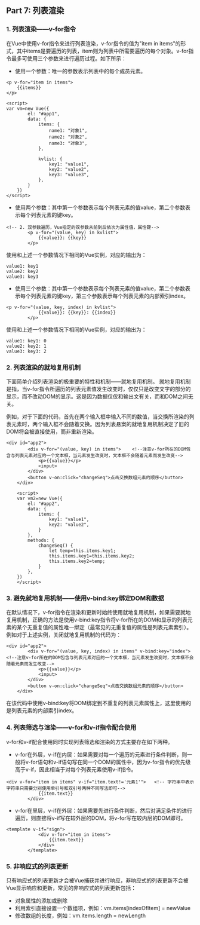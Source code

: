 ## Part 7: 列表渲染

### 1. 列表渲染——v-for指令
在Vue中使用v-for指令来进行列表渲染，v-for指令的值为"item in items"的形式，其中items是要遍历的列表，item则为列表中所需要遍历的每个对象。v-for指令最多可使用三个参数来进行遍历过程。如下所示：

+ 使用一个参数：唯一的参数表示列表中的每个成员元素。
```
<p v-for="item in items">
    {{items}}
</p>

<script>
var vm=new Vue({
        el: "#app1",
        data: {
            items: {
                name1: "对象1",
                name2: "对象2",
                name3: "对象3",
            },

            kvlist: {
                key1: "value1",
                key2: "value2",
                key3: "value3",
            },
        }
    })
</script>
```

+ 使用两个参数：其中第一个参数表示每个列表元素的值value，第二个参数表示每个列表元素的键key。
```
<!-- 2. 双参数遍历，Vue指定的双参数从前到后依次为属性值，属性键-->
        <p v-for="(value, key) in kvlist">
            {{value}}: {{key}}
        </p>
```
使用和上述一个参数情况下相同的Vue实例，对应的输出为：
```
value1: key1
value2: key2
value3: key3
```

+ 使用三个参数：其中第一个参数表示每个列表元素的值value，第二个参数表示每个列表元素的键key，第三个参数表示每个列表元素的内部索引index。
```
<p v-for="(value, key, index) in kvlist">
            {{value}}: {{key}}: {{index}}
        </p>
```
使用和上述一个参数情况下相同的Vue实例，对应的输出为：
```
value1: key1: 0
value2: key2: 1
value3: key3: 2
```

### 2. 列表渲染的就地复用机制
下面简单介绍列表渲染的极重要的特性和机制——就地复用机制。
就地复用机制是指，当v-for指令所遍历的列表元素值发生改变时，仅仅只是改变文字的部分的显示，而不改动DOM的显示。这是因为数据仅仅和输出文有关，而和DOM之间无关。

例如，对于下面的代码，首先在两个输入框中输入不同的数值，当交换所渲染的列表元素时，两个输入框不会随着交换。因为列表悬案的就地复用机制决定了旧的DOM将会被直接使用，而非重新渲染。

```
<div id="app2">
        <div v-for="(value, key) in items">    <!--注意v-for所在的DOM包含与列表元素对应的一个文本框，当元素发生改变时，文本框不会随着元素而发生改变-->
            <p>{{value}}</p>
            <input>
        </div>
        <button v-on:click="changeSeq">点击交换数组元素的顺序</button>
    </div>
    
    <script>
    var vm2=new Vue({
        el: "#app2",
        data: {
            items: {
                key1: "value1",
                key2: "value2",
            }
        },
        methods: {
            changeSeq() {
                let temp=this.items.key1;
                this.items.key1=this.items.key2;
                this.items.key2=temp;
            }
        },
    })
    </script>
```

### 3. 避免就地复用机制——使用v-bind:key绑定DOM和数据
在默认情况下，v-for指令在渲染和更新时始终使用就地复用机制，如果需要就地复用机制，正确的方法是使用v-bind:key指令将v-for所在的DOM和显示的列表元素的某个无重复值的属性唯一绑定（最常见的无重复值的属性是列表元素索引）。
例如对于上述实例，关闭就地复用机制的代码为：
```
<div id="app2">
        <div v-for="(value, key, index) in items" v-bind:key="index">    <!--注意v-for所在的DOM包含与列表元素对应的一个文本框，当元素发生改变时，文本框不会随着元素而发生改变-->
            <p>{{value}}</p>
            <input>
        </div>
        <button v-on:click="changeSeq">点击交换数组元素的顺序</button>
    </div>
```
在该代码中使用v-bind:key将DOM绑定到不重复的列表元素属性上，这里使用的是列表元素的内部索引index。

### 4. 列表筛选与渲染——v-for和v-if指令配合使用
v-for和v-if配合使用同时实现列表筛选和渲染的方式主要存在如下两种。

+ v-for在外层，v-if在内层：如果需要对每一个遍历的元素进行条件判断，则一般将v-for语句和v-if语句写在同一个DOM的属性中，因为v-for指令的优先级高于v-if，因此相当于对每个列表元素使用v-if指令。
```
<div v-for="item in items" v-if="item.text!='元素1'">   <!-- 字符串中表示字符串只需要分别使用单引号和双引号两种不同写法即可-->
            {{item.text}}
        </div>
```

+ v-for在里层，v-if在外层：如果需要先进行条件判断，然后对满足条件的进行遍历，则直接将v-if写在较外层的DOM，将v-for写在较内层的DOM即可。
```
<template v-if="sign">
            <div v-for="item in items">
                {{item.text}}
            </div>
        </template>
```

### 5. 非响应式的列表更新
只有响应式的列表更新才会被Vue捕获并进行响应，非响应式的列表更新不会被Vue显示响应和更新，常见的非响应式的列表更新包括：
+ 对象属性的添加或删除
+ 利用索引直接设置一个数组项，例如：vm.items\[indexOfItem] = newValue
+ 修改数组的长度，例如：vm.items.length = newLength




